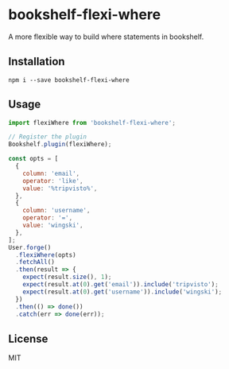 # bookshelf-flexi-where

A more flexible way to build where statements in bookshelf.

## Installation
```
npm i --save bookshelf-flexi-where
```

## Usage
```js
import flexiWhere from 'bookshelf-flexi-where';

// Register the plugin
Bookshelf.plugin(flexiWhere);

const opts = [
  {
    column: 'email',
    operator: 'like',
    value: '%tripvisto%',
  },
  {
    column: 'username',
    operator: '=',
    value: 'wingski',
  },
];
User.forge()
  .flexiWhere(opts)
  .fetchAll()
  .then(result => {
    expect(result.size(), 1);
    expect(result.at(0).get('email')).include('tripvisto');
    expect(result.at(0).get('username')).include('wingski');
  })
  .then(() => done())
  .catch(err => done(err));
```

## License
MIT
